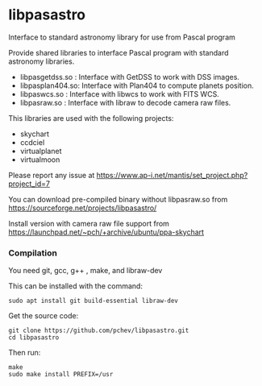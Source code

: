 # libpasastro
Interface to standard astronomy library for use from Pascal program

Provide shared libraries to interface Pascal program with standard astronomy libraries.
- libpasgetdss.so : Interface with GetDSS to work with DSS images.
- libpasplan404.so: Interface with Plan404 to compute planets position.
- libpaswcs.so : Interface with libwcs to work with FITS WCS.
- libpasraw.so : Interface with libraw to decode camera raw files.

This libraries are used with the following projects:
- skychart
- ccdciel
- virtualplanet
- virtualmoon

Please report any issue at https://www.ap-i.net/mantis/set_project.php?project_id=7

You can download pre-compiled binary without libpasraw.so from https://sourceforge.net/projects/libpasastro/    

Install version with camera raw file support from https://launchpad.net/~pch/+archive/ubuntu/ppa-skychart

### Compilation

You need git, gcc, g++ , make, and libraw-dev

This can be installed with the command:
```
sudo apt install git build-essential libraw-dev
```

Get the source code:
```
git clone https://github.com/pchev/libpasastro.git
cd libpasastro
```

Then run:
```
make
sudo make install PREFIX=/usr
```

